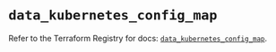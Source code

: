 # `data_kubernetes_config_map`

Refer to the Terraform Registry for docs: [`data_kubernetes_config_map`](https://registry.terraform.io/providers/hashicorp/kubernetes/2.32.0/docs/data-sources/config_map).
